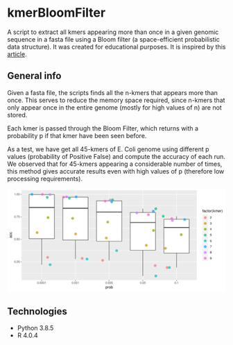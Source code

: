 # kmerBloomFilter
A script to extract all kmers appearing more than once in a given genomic sequence in a fasta file using a Bloom filter (a space-efficient probabilistic data structure). It was created for educational purposes. It is inspired by this [article](https://rdcu.be/ckIkj).

## General info
Given a fasta file, the scripts finds all the n-kmers that appears more than once. This serves to reduce the memory space required, since n-kmers that only appear once in the entire genome (mostly for high values of n) are not stored.

Each kmer is passed through the Bloom Filter, which  returns with a probability p if that kmer have been seen before. 

As a test, we have get all 45-kmers of E. Coli genome using different p values (probability of Positive False) and compute  the accuracy of each run. We observed that for 45-kmers appearing a considerable number of times, this method gives accurate results even with high values of p (therefore low processing requirements). 

![boxplot](images/boxplot.svg)

## Technologies
- Python 3.8.5 
- R 4.0.4
